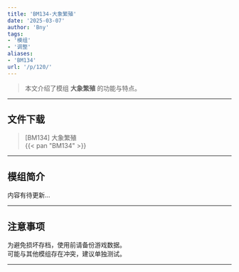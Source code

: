 ```yaml
---
title: 'BM134-大象繁殖'
date: '2025-03-07'
author: 'Bny'
tags:
- '模组'
- '调整'
aliases:
- 'BM134'
url: '/p/120/'
---
```


> 本文介绍了模组 **大象繁殖** 的功能与特点。

---

## 文件下载

> [BM134] 大象繁殖  
{{< pan "BM134" >}}  

---

## 模组简介

>  
内容有待更新...  

---

## 注意事项

>  
为避免损坏存档，使用前请备份游戏数据。  
可能与其他模组存在冲突，建议单独测试。  

---


